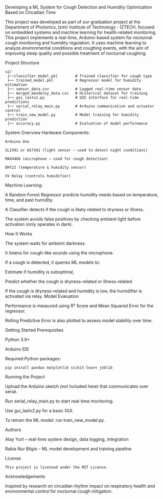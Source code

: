 Developing a ML System for Cough Detection and Humidity Optimization Based on Circadian Time

This project was developed as part of our graduation project at the Department of Photonics, Izmir Institute of Technology - IZTECH, focused on embedded systems and machine learning for health-related monitoring.
This project implements a real-time, Arduino-based system for nocturnal cough monitoring and humidity regulation. It uses machine learning to analyze environmental conditions and coughing events, with the aim of improving sleep quality and possible treatment of nocturnal coughing.


Project Structure

    v2/
     ├──classifier_model.pkl        # Trained classifier for cough type
     ├── trained_model.pkl          # Regressor model for humidity estimation
     ├── sensor_data.csv            # Logged real-time sensor data
     ├── merged_mendeley_data.csv   # Historical dataset for training
     ├── gui_lastv2.py              # GUI interface for real-time predictions
     ├── serial_relay_main.py       # Arduino communication and actuator control
     ├── train_new_model.py         # Model training for humidity prediction
     ├── accuracy.py                # Evaluation of model performance



System Overview
 Hardware Components:

    Arduino Uno

    SL2591 or AS7341 (light sensor – used to detect night conditions)

    MAX4466 (microphone – used for cough detection)

    DHT22 (temperature & humidity sensor)

    5V Relay (controls humidifier)

 Machine Learning:

  A Random Forest Regressor predicts humidity needs based on temperature, time, and past humidity.

  A Classifier detects if the cough is likely related to dryness or illness.

  The system avoids false positives by checking ambient light before activation (only operates in dark).


  
How It Works

The system waits for ambient darkness.

It listens for cough-like sounds using the microphone.

  If a cough is detected, it queries ML models to:

   Estimate if humidity is suboptimal,

   Predict whether the cough is dryness-related or illness-related.

   If the cough is dryness-related and humidity is low, the humidifier is activated via relay.
Model Evaluation

   Performance is measured using R² Score and Mean Squared Error for the regressor.

   Rolling Predictive Error is also plotted to assess model stability over time.


Getting Started
 Prerequisites

   Python 3.9+

   Arduino IDE

   Required Python packages:
   
    pip install pandas matplotlib scikit-learn joblib


Running the Project

   Upload the Arduino sketch (not included here) that communicates over serial.

   Run serial_relay_main.py to start real-time monitoring.

   Use gui_lastv2.py for a basic GUI.

   To retrain the ML model: run train_new_model.py.


Authors

  Atay Yurt – real-time system design, data logging, integration

  Rabia Nur Bilgin – ML model development and training pipeline


License

    This project is licensed under the MIT License.


Acknowledgements

Inspired by research on circadian rhythm impact on respiratory health and environmental control for nocturnal cough mitigation.
